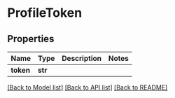 # ProfileToken

## Properties
Name | Type | Description | Notes
------------ | ------------- | ------------- | -------------
**token** | **str** |  |

[[Back to Model list]](../README.md#documentation-for-models) [[Back to API list]](../README.md#documentation-for-api-endpoints) [[Back to README]](../README.md)
